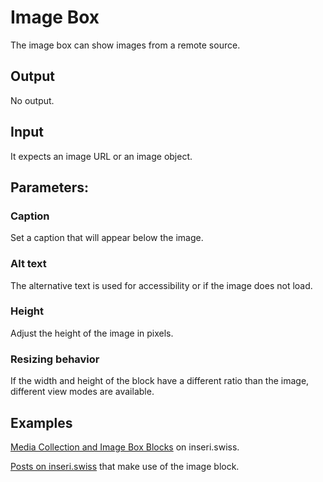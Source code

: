 # Image Box

The image box can show images from a remote source.

## Output

No output.

## Input

It expects an image URL or an image object.

## Parameters:

### Caption

Set a caption that will appear below the image.

### Alt text

The alternative text is used for accessibility or if the image does not load.

### Height

Adjust the height of the image in pixels.

### Resizing behavior

If the width and height of the block have a different ratio than the image, different view modes are available.

## Examples

[Media Collection and Image Box Blocks](https://inseri.swiss/2023/01/media-collection-and-image-box-blocks/) on inseri.swiss.

[Posts on inseri.swiss](https://inseri.swiss/tag/image-box/) that make use of the image block.
